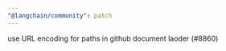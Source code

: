 ```yaml
---
"@langchain/community": patch
---
```


use URL encoding for paths in github document laoder (#8860)
